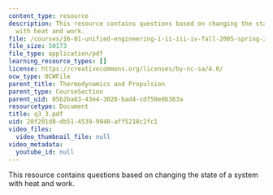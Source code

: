 ```yaml
---
content_type: resource
description: This resource contains questions based on changing the state of a system
  with heat and work.
file: /courses/16-01-unified-engineering-i-ii-iii-iv-fall-2005-spring-2006/20f201d8db5145399940aff5218c2fc1_q3_3.pdf
file_size: 50173
file_type: application/pdf
learning_resource_types: []
license: https://creativecommons.org/licenses/by-nc-sa/4.0/
ocw_type: OCWFile
parent_title: Thermodynamics and Propulsion
parent_type: CourseSection
parent_uid: 05b2ba63-43e4-3028-bad4-cdf50e0b363a
resourcetype: Document
title: q3_3.pdf
uid: 20f201d8-db51-4539-9940-aff5218c2fc1
video_files:
  video_thumbnail_file: null
video_metadata:
  youtube_id: null
---
```

This resource contains questions based on changing the state of a system with heat and work.
